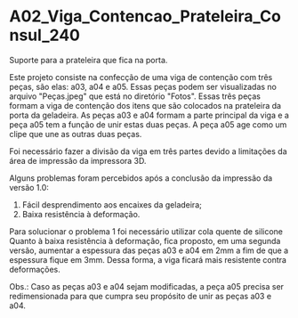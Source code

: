 # A02_Viga_Contencao_Prateleira_Consul_240
Suporte para a prateleira que fica na porta.

Este projeto consiste na confecção de uma viga de contenção com três peças, são elas: a03, a04 e a05. Essas peças podem ser visualizadas no arquivo "Peças.jpeg" que está no diretório "Fotos". Essas três peças formam a viga de contenção dos itens que são colocados na prateleira da porta da geladeira.
As peças a03 e a04 formam a parte principal da viga e a peça a05 tem a função de unir estas duas peças. A peça a05 age como um clipe que une as outras duas peças.

Foi necessário fazer a divisão da viga em três partes devido a limitações da área de impressão da impressora 3D. 

Alguns problemas foram percebidos após a conclusão da impressão da versão 1.0:
1) Fácil desprendimento aos encaixes da geladeira;
2) Baixa resistência à deformação.

Para solucionar o problema 1 foi necessário utilizar cola quente de silicone
Quanto à baixa resistência à deformação, fica proposto, em uma segunda versão, aumentar a espessura das peças a03 e a04 em 2mm a fim de que a espessura fique em 3mm. Dessa forma, a viga ficará mais resistente contra deformações. 

Obs.: Caso as peças a03 e a04 sejam modificadas, a peça a05 precisa ser redimensionada para que cumpra seu propósito de unir as peças a03 e a04.
